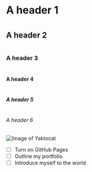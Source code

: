 # <h1>A header 1 </h1>
# <h2>A header 2 </h2>
# <h3>A header 3 </h3>
# <h4>A header 4 </h4>
# <h5>A header 5 </h5>
# <h6>A header 6 </h6>
![Image of Yaktocat](yaktocat.png)
- [ ] Turn on GitHub Pages
- [ ] Outline my portfolio
- [ ] Introduce myself to the world
